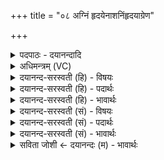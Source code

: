 +++
title = "०८ अग्निं हृदयेनाशनिंहृदयाग्रेण"

+++
<details><summary>पदपाठः - दयानन्दादि</summary>

अ॒ग्निम्। हृद॑येन। अ॒शानि॑म्। हृ॒द॒या॒ग्रेणेति॑ हृदयऽअ॒ग्रेण॑। प॒शु॒पति॒मिति॑ पशु॒ऽपति॑म्। कृ॒त्स्न॒हृद॑ये॒नेति॑ कृत्स्न॒ऽहृद॑येन। भ॒वम्। य॒क्ना। श॒र्वम्। मत॑स्नाभ्याम्। ईशा॑नम्। म॒न्युना॑। म॒हा॒दे॒वमिति॑ महाऽदे॒वम्। अ॒न्तः॒ऽप॒र्श॒व्येन॑। उ॒ग्रम्। दे॒वम्। व॒नि॒ष्ठुना॑। व॒सि॒ष्ठ॒हनु॒रिति॑ वसिष्ठ॒ऽहनुः॑। शिङ्गी॑नि। को॒श्याभ्या॑म्। ८।
</details>

<details><summary>अधिमन्त्रम् (VC)</summary>

- अग्न्यादयो लिङ्गोक्ता देवताः
- दीर्घतमा ऋषिः
- निचृदत्यष्टिः
- गान्धारः
</details>

<details><summary>दयानन्द-सरस्वती (हि) - विषयः</summary>

कौन मनुष्य दोनों जन्म में सुख पाते हैं, इस विषय को अगले मन्त्र में कहा है ॥
</details>

<details><summary>दयानन्द-सरस्वती (हि) - पदार्थः</summary>

पदार्थान्वयभाषाः -  हे मनुष्यो ! जो वे मरे हुए जीव (हृदयेन) हृदयरूप अवयव से (अग्निम्) अग्नि को (हृदयाग्रेण) हृदय के ऊपरले भाग से (अशनिम्) बिजुली को (कृत्स्नहृदयेन) संपूर्ण हृदय के अवयवों से (पशुपतिम्) पशुओं के रक्षक जगत् धारणकर्त्ता सबके जीवनहेतु परमेश्वर को (यक्ना) यकृद्रूप शरीर के अवयवों से (भवम्) सर्वत्र होनेवाले ईश्वर को (मतस्नाभ्याम्) हृदय के इधर-उधर के अवयवों से (शर्वम्) विज्ञानयुक्त ईश्वर को (मन्युना) दुष्टाचारी और पाप के प्रति वर्त्तमान क्रोध से (ईशानम्) सब जगत् के स्वामी ईश्वर को (अन्तःपर्शव्येन) भीतरली पसुरियों के अवयवों में हुए विज्ञान से (महादेवम्) महादेव (उग्रम् देवम्) तीक्ष्ण स्वभाववाले प्रकाशमान ईश्वर को (वनिष्ठुना) आँत विशेष से (वसिष्ठहनुः) अत्यन्त वास के हेतु राजा के तुल्य ठोडीवाले जन को (कोश्याभ्याम्) पेट में हुए दो मांसपिण्डों से (शिङ्गीनि) जानने वा प्राप्त होने योग्य वस्तुओं को प्राप्त होते हैं, ऐसा तुम लोग जानो ॥८ ॥
</details>

<details><summary>दयानन्द-सरस्वती (हि) - भावार्थः</summary>

भावार्थभाषाः -  जो मनुष्य शरीर के सब अङ्गों से धर्माचरण, विद्याग्रहण, सत्सङ्ग और जगदीश्वर की उपासना करते हैं, वे वर्त्तमान और भविष्यत् जन्मों में सुखों को प्राप्त होते हैं ॥८ ॥
</details>

<details><summary>दयानन्द-सरस्वती (सं) - विषयः</summary>

के जना उभयजन्मनोः सुखमाप्नुवन्तीत्याह ॥
</details>

<details><summary>दयानन्द-सरस्वती (सं) - पदार्थः</summary>

पदार्थान्वयभाषाः -  हे मनुष्याः ! ये ते मृतजीवा हृदेयनाग्निं हृदयाग्रेणाशनिं कृत्स्नहृदयेन पशुपतिं यक्ना भवं मतस्नाभ्यां शर्वं मन्युनेशानमन्तःपर्शव्येन महादेवमुग्रं देवं वनिष्ठुना वसिष्ठहनुः कोश्याभ्यां शिङ्गीनि प्राप्नुवन्तीति यूयं विजानीत ॥८ ॥
</details>

<details><summary>दयानन्द-सरस्वती (सं) - भावार्थः</summary>

भावार्थभाषाः -  ये मनुष्याः सर्वाङ्गैर्धर्माचरणं विद्याग्रहणं सत्सङ्गं जगदीश्वरोपासनं च कुर्वन्ति, ते वर्त्तमानभविष्यतोर्जन्मनोः सर्वाणि सुखानि प्राप्नुवन्ति ॥८ ॥
</details>

<details><summary>सविता जोशी ← दयानन्दः (म) - भावार्थः</summary>

भावार्थभाषाः -  जी माणसे शरीराच्या अंगांनानी धर्माचरण, विद्याग्रहण, सत्संग व जगदीश्वराची उपासना करतात ती वर्तमान व भविष्यकालीन जन्मामध्ये सुख प्राप्त करतात.
</details>